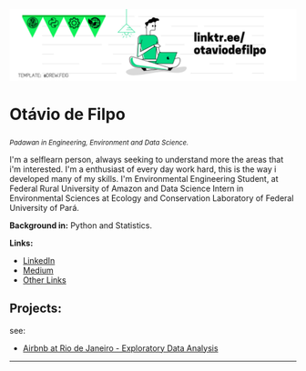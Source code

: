 <p align="center">
  <img src="linkedin cover 2.png" >
</p>

# Otávio de Filpo
<sub>*Padawan in Engineering, Environment and Data Science.*</sub>

I'm a selflearn person, always seeking to understand more the areas that i'm interested. 
I'm a enthusiast of every day work hard, this is the way i developed many of my skills.
I'm Environmental Engineering Student, at Federal Rural University of Amazon and Data Science Intern in Environmental Sciences at Ecology and Conservation Laboratory of Federal University of Pará.

**Background in:** Python and Statistics.

**Links:**
* [LinkedIn](https://www.linkedin.com/in/otaviodefilpo)
* [Medium](https://www.otaviodefilpo.medium.com)
* [Other Links](https://www.linktr.ee/otaviodefilpo)


## Projects:
see:
* [Airbnb at Rio de Janeiro - Exploratory Data Analysis](https://colab.research.google.com/drive/1nvRGUcIphvFVhJYtXWXnJ67HlDw0vgae?usp=sharing)

---




